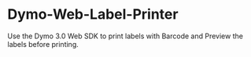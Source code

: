 # Dymo-Web-Label-Printer
Use the Dymo 3.0 Web SDK to print labels with Barcode and Preview the labels before printing.
